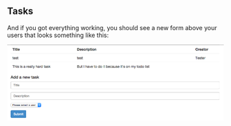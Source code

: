 ##  Tasks

And if you got everything working, you should see a new form above your users that looks something like this:

![User Form](/slides/taskForm.png)
